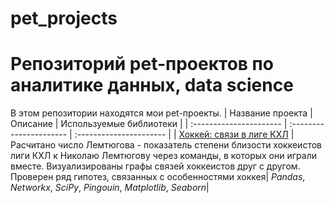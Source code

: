 # pet_projects

# Репозиторий pet-проектов по аналитике данных, data science

В этом репозитории находятся мои pet-проекты.
| Название проекта | Описание | Используемые библиотеки | 
| :---------------------- | :---------------------- | :---------------------- |
| [Хоккей: связи в лиге КХЛ](hockey_project) | Расчитано число Лемтюгова - показатель степени близости хоккеистов лиги КХЛ к Николаю Лемтюгову через команды, в которых они играли вместе. Визуализированы графы связей хоккеистов друг с другом. Проверен ряд гипотез, связанных с особенностями хоккея| *Pandas*, *Networkx*, *SciPy*, *Pingouin*, *Matplotlib*, *Seaborn*|
